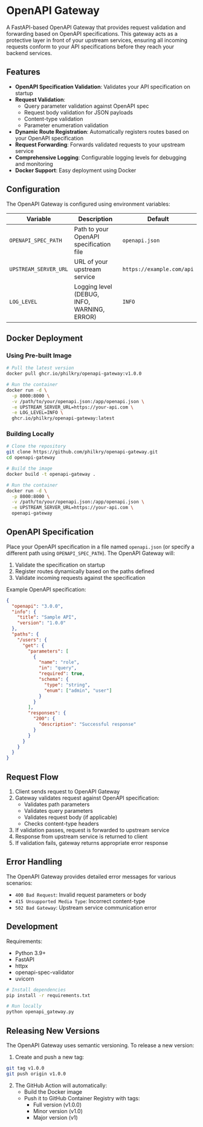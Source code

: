 # OpenAPI Gateway

A FastAPI-based OpenAPI Gateway that provides request validation and forwarding based on OpenAPI specifications. This gateway acts as a protective layer in front of your upstream services, ensuring all incoming requests conform to your API specifications before they reach your backend services.

## Features

- **OpenAPI Specification Validation**: Validates your API specification on startup
- **Request Validation**:
  - Query parameter validation against OpenAPI spec
  - Request body validation for JSON payloads
  - Content-type validation
  - Parameter enumeration validation
- **Dynamic Route Registration**: Automatically registers routes based on your OpenAPI specification
- **Request Forwarding**: Forwards validated requests to your upstream service
- **Comprehensive Logging**: Configurable logging levels for debugging and monitoring
- **Docker Support**: Easy deployment using Docker

## Configuration

The OpenAPI Gateway is configured using environment variables:

| Variable | Description | Default |
|----------|-------------|---------|
| `OPENAPI_SPEC_PATH` | Path to your OpenAPI specification file | `openapi.json` |
| `UPSTREAM_SERVER_URL` | URL of your upstream service | `https://example.com/api` |
| `LOG_LEVEL` | Logging level (DEBUG, INFO, WARNING, ERROR) | `INFO` |

## Docker Deployment

### Using Pre-built Image

```bash
# Pull the latest version
docker pull ghcr.io/philkry/openapi-gateway:v1.0.0

# Run the container
docker run -d \
  -p 8000:8000 \
  -v /path/to/your/openapi.json:/app/openapi.json \
  -e UPSTREAM_SERVER_URL=https://your-api.com \
  -e LOG_LEVEL=INFO \
  ghcr.io/philkry/openapi-gateway:latest
```

### Building Locally

```bash
# Clone the repository
git clone https://github.com/philkry/openapi-gateway.git
cd openapi-gateway

# Build the image
docker build -t openapi-gateway .

# Run the container
docker run -d \
  -p 8000:8000 \
  -v /path/to/your/openapi.json:/app/openapi.json \
  -e UPSTREAM_SERVER_URL=https://your-api.com \
  openapi-gateway
```

## OpenAPI Specification

Place your OpenAPI specification in a file named `openapi.json` (or specify a different path using `OPENAPI_SPEC_PATH`). The OpenAPI Gateway will:

1. Validate the specification on startup
2. Register routes dynamically based on the paths defined
3. Validate incoming requests against the specification

Example OpenAPI specification:

```json
{
  "openapi": "3.0.0",
  "info": {
    "title": "Sample API",
    "version": "1.0.0"
  },
  "paths": {
    "/users": {
      "get": {
        "parameters": [
          {
            "name": "role",
            "in": "query",
            "required": true,
            "schema": {
              "type": "string",
              "enum": ["admin", "user"]
            }
          }
        ],
        "responses": {
          "200": {
            "description": "Successful response"
          }
        }
      }
    }
  }
}
```

## Request Flow

1. Client sends request to OpenAPI Gateway
2. Gateway validates request against OpenAPI specification:
   - Validates path parameters
   - Validates query parameters
   - Validates request body (if applicable)
   - Checks content-type headers
3. If validation passes, request is forwarded to upstream service
4. Response from upstream service is returned to client
5. If validation fails, gateway returns appropriate error response

## Error Handling

The OpenAPI Gateway provides detailed error messages for various scenarios:

- `400 Bad Request`: Invalid request parameters or body
- `415 Unsupported Media Type`: Incorrect content-type
- `502 Bad Gateway`: Upstream service communication error

## Development

Requirements:
- Python 3.9+
- FastAPI
- httpx
- openapi-spec-validator
- uvicorn

```bash
# Install dependencies
pip install -r requirements.txt

# Run locally
python openapi_gateway.py
```

## Releasing New Versions

The OpenAPI Gateway uses semantic versioning. To release a new version:

1. Create and push a new tag:
```bash
git tag v1.0.0
git push origin v1.0.0
```

2. The GitHub Action will automatically:
   - Build the Docker image
   - Push it to GitHub Container Registry with tags:
     * Full version (v1.0.0)
     * Minor version (v1.0)
     * Major version (v1)
